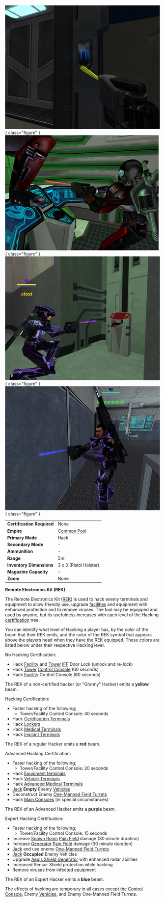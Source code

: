 ![](../images/GrannyHacker.jpg){ class="figure" }
![](../images/PSScreenShot0329.jpg){ class="figure" }
![](../images/AdvancedHacker.jpg){ class="figure" }
![](../images/ExpertHacker.jpg){ class="figure" }

|                            |                                              |
| -------------------------- | -------------------------------------------- |
| **Certification Required** | None                                         |
| **Empire**                 | [Common Pool](../terminology/Common_Pool.md) |
| **Primary Mode**           | Hack                                         |
| **Secondary Mode**         | \-                                           |
| **Ammunition**             | \-                                           |
| **Range**                  | 5m                                           |
| **Inventory Dimensions**   | 3 x 3 (Pistol Holster)                       |
| **Magazine Capacity**      | \-                                           |
| **Zoom**                   | None                                         |

**Remote Electronics Kit (REK)**

The Remote Electronics Kit ([REK](Remote_Electronics_Kit.md)) is used to hack
enemy terminals and equipment to allow friendly use, upgrade
[facilities](../locations/Facilities.md) and equipment with enhanced protection and to remove
viruses. The tool may be equipped and used by anyone, but its usefulness
increases with each level of the Hacking
[certification](../certifications/Certification.md) tree.

You can identify what level of Hacking a player has, by the color of the beam
that their REK emits, and the color of the REK symbol that appears above the
players head when they have the REK equipped. These colors are listed below
under their respective Hacking level.

No Hacking Certification:

- Hack [Facility](../locations/Facilities.md) and
  [Tower](../locations/Towers.md) [IFF](../terminology/IFF.md) Door Lock (unlock
  and re-lock)
- Hack [Tower](../locations/Towers.md)
  [Control Console](../locations/Control_Console.md) (60 seconds)
- Hack [Facility](../locations/Facilities.md) Control Console (60 seconds)

The REK of a non-certified hacker (or "Granny" Hacker) emits a **yellow** beam.

Hacking Certification:

- Faster hacking of the following;
  - Tower/Facility Control Console: 40 seconds
- Hack [Certification Terminals](../items/Certification_Terminal.md)
- Hack [Lockers](../items/Lockers.md)
- Hack [Medical Terminals](../items/Medical_Terminal.md)
- Hack [Implant Terminals](../items/Implant_Terminal.md)

The REK of a regular Hacker emits a **red** beam.

Advanced Hacking Certification:

- Faster hacking of the following;
  - Tower/Facility Control Console: 20 seconds
- Hack [Equipment terminals](../items/Equipment_Terminal.md)
- Hack [Vehicle Terminals](../locations/Vehicle_Terminal.md)
- Hack [Advanced Medical Terminals](../items/Advanced_Medical_Terminal.md)
- [Jack](../terminology/Jack.md) **Empty** Enemy
  [Vehicles](../vehicles/Vehicle.md)
- Deconstruct Enemy [One-Manned Field Turrets](One-Manned_Field_Turret.md)
- Hack [Main Consoles](../items/Main_Terminal.md) (in special circumstances)

The REK of an Advanced Hacker emits a **purple** beam.

Expert Hacking Certification:

- Faster hacking of the following;
  - Tower/Facility Control Console: 15 seconds
- Increase [Spawn Room](../locations/Spawn_Room.md)
  [Pain Field](../terminology/Pain_Field.md) damage (30 minute duration)
- Increase [Generator](../items/Generator.md)
  [Pain Field](../terminology/Pain_Field.md) damage (30 minute duration)
- [Jack](../terminology/Jack.md) and use enemy
  [One-Manned Field Turrets](One-Manned_Field_Turret.md)
- [Jack](../terminology/Jack.md) **Occupied** Enemy Vehicles
- Upgrade [Aegis Shield Generator](Aegis_Shield_Generator.md) with enhanced
  radar abilities
- Increased Sensor Shield protection while hacking
- Remove viruses from infected equipment

The REK of an Expert Hacker emits a **blue** beam.

The effects of hacking are temporary in all cases except the
[Control Console](../locations/Control_Console.md), Enemy
[Vehicles](../vehicles/Vehicle.md), and Enemy One-Manned Field Turrets.
